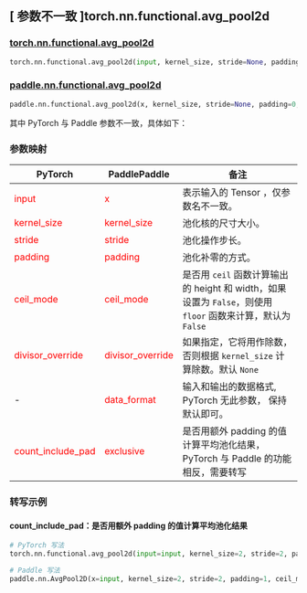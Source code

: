 ## [ 参数不一致 ]torch.nn.functional.avg_pool2d

### [torch.nn.functional.avg_pool2d](https://pytorch.org/docs/stable/generated/torch.nn.functional.avg_pool2d.html#torch.nn.functional.avg_pool2d)

```python
torch.nn.functional.avg_pool2d(input, kernel_size, stride=None, padding=0, ceil_mode=False, count_include_pad=True, divisor_override=None)
```

### [paddle.nn.functional.avg_pool2d](https://www.paddlepaddle.org.cn/documentation/docs/zh/develop/api/paddle/nn/functional/avg_pool2d_cn.html#avg-pool2d)
```python
paddle.nn.functional.avg_pool2d(x, kernel_size, stride=None, padding=0, ceil_mode=False, exclusive=True, divisor_override=None, data_format='NCHW', name=None)
```

其中 PyTorch 与 Paddle 参数不一致，具体如下：
### 参数映射
| PyTorch       | PaddlePaddle | 备注                                                   |
| ------------- | ------------ | ------------------------------------------------------ |
| <font color='red'> input </font> | <font color='red'> x </font> | 表示输入的 Tensor ，仅参数名不一致。  |
| <font color='red'> kernel_size </font>   | <font color='red'> kernel_size </font>   | 池化核的尺寸大小。               |
| <font color='red'> stride  </font>         |    <font color='red'> stride  </font>         | 池化操作步长。             |
| <font color='red'> padding </font>             | <font color='red'> padding </font>  | 池化补零的方式。               |
| <font color='red'> ceil_mode </font>             | <font color='red'> ceil_mode </font>  | 是否用 `ceil` 函数计算输出的 height 和 width，如果设置为 `False`，则使用 `floor` 函数来计算，默认为 `False`            |
| <font color='red'> divisor_override </font>           | <font color='red'> divisor_override </font>            | 如果指定，它将用作除数，否则根据 `kernel_size` 计算除数。默认 `None`  |
| -           | <font color='red'> data_format </font>            | 输入和输出的数据格式, PyTorch 无此参数， 保持默认即可。 |
| <font color='red'> count_include_pad </font>           | <font color='red'> exclusive </font>            | 是否用额外 padding 的值计算平均池化结果，PyTorch 与 Paddle 的功能相反，需要转写  |


### 转写示例
#### count_include_pad：是否用额外 padding 的值计算平均池化结果
```python
# PyTorch 写法
torch.nn.functional.avg_pool2d(input=input, kernel_size=2, stride=2, padding=1, ceil_mode=True, count_include_pad=False)

# Paddle 写法
paddle.nn.AvgPool2D(x=input, kernel_size=2, stride=2, padding=1, ceil_mode=True, exlusive=True)
```
